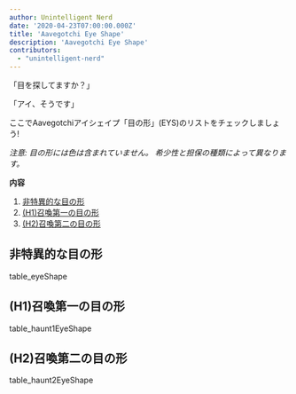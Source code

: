 ```yaml
---
author: Unintelligent Nerd
date: '2020-04-23T07:00:00.000Z'
title: 'Aavegotchi Eye Shape'
description: 'Aavegotchi Eye Shape'
contributors:
  - "unintelligent-nerd"
---
```


「目を探してますか？」

「アイ、そうです」

ここでAavegotchiアイシェイプ「目の形」(EYS)のリストをチェックしましょう!

*注意: 目の形には色は含まれていません。 希少性と担保の種類によって異なります。*

<div class="contentsBox">

**内容**

<ol>
<li><a href=#non-haunt-specific-eye-shapes>非特異的な目の形</a></li>
<li><a href=#haunt-1-specific-eye-shapes>(H1)召喚第一の目の形</a></li>
<li><a href=#haunt-2-specific-eye-shapes>(H2)召喚第二の目の形</a></li>
</ol>

</div>

## 非特異的な目の形

table_eyeShape

## (H1)召喚第一の目の形

table_haunt1EyeShape


## (H2)召喚第二の目の形

table_haunt2EyeShape
